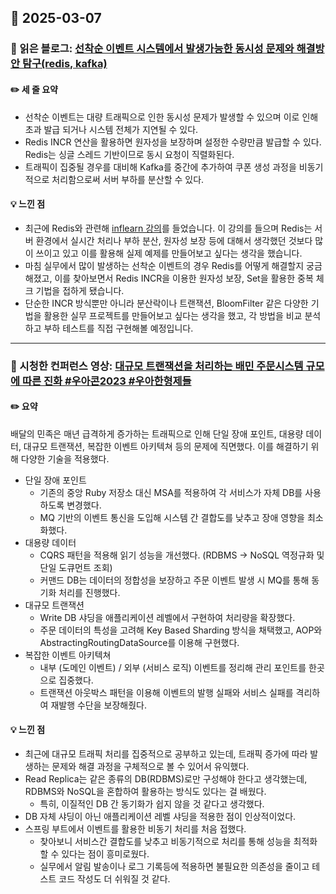 ## 📅 2025-03-07
### 📖 읽은 블로그: [선착순 이벤트 시스템에서 발생가능한 동시성 문제와 해결방안 탐구(redis, kafka)](https://upcurvewave.tistory.com/482)
#### ✏️ 세 줄 요약
- 선착순 이벤트는 대량 트래픽으로 인한 동시성 문제가 발생할 수 있으며 이로 인해 초과 발급 되거나 시스템 전체가 지연될 수 있다.
- Redis INCR 연산을 활용하면 원자성을 보장하며 설정한 수량만큼 발급할 수 있다. Redis는 싱글 스레드 기반이므로 동시 요청이 직렬화된다. 
- 트래픽이 집중될 경우를 대비해 Kafka를 중간에 추가하여 쿠폰 생성 과정을 비동기적으로 처리함으로써 서버 부하를 분산할 수 있다.
#### 💡 느낀 점
- 최근에 Redis와 관련해 [inflearn 강의](https://www.inflearn.com/course/%EC%8B%A4%EC%A0%84-redis-%ED%99%9C%EC%9A%A9/dashboard)를 들었습니다. 이 강의를 들으며 Redis는 서버 환경에서 실시간 처리나 부하 분산, 원자성 보장 등에 대해서 생각했던 것보다 많이 쓰이고 있고 이를 활용해 실제 예제를 만들어보고 싶다는 생각을 했습니다. 
- 마침 실무에서 많이 발생하는 선착순 이벤트의 경우 Redis를 어떻게 해결할지 궁금해졌고, 이를 찾아보면서 Redis INCR을 이용한 원자성 보장, Set을 활용한 중복 체크 기법을 접하게 됐습니다.
- 단순한 INCR 방식뿐만 아니라 분산락이나 트랜잭션, BloomFilter 같은 다양한 기법을 활용한 실무 프로젝트를 만들어보고 싶다는 생각을 했고, 각 방법을 비교 분석하고 부하 테스트를 직접 구현해볼 예정입니다.

---

### 🎥 시청한 컨퍼런스 영상: [대규모 트랜잭션을 처리하는 배민 주문시스템 규모에 따른 진화 #우아콘2023 #우아한형제들](https://www.youtube.com/watch?v=704qQs6KoUk)
#### ✏️ 요약
배달의 민족은 매년 급격하게 증가하는 트래픽으로 인해 단일 장애 포인트, 대용량 데이터, 대규모 트랜잭션, 복잡한 이벤트 아키텍쳐 등의 문제에 직면했다. 이를 해결하기 위해 다양한 기술을 적용했다.
- 단일 장애 포인트
  - 기존의 중앙 Ruby 저장소 대신 MSA를 적용하여 각 서비스가 자체 DB를 사용하도록 변경했다.
  - MQ 기반의 이벤트 통신을 도입해 시스템 간 결합도를 낮추고 장애 영향을 최소화했다.
- 대용량 데이터
  - CQRS 패턴을 적용해 읽기 성능을 개선했다. (RDBMS -> NoSQL 역정규화 및 단일 도큐먼트 조회) 
  - 커맨드 DB는 데이터의 정합성을 보장하고 주문 이벤트 발생 시 MQ를 통해 동기화 처리를 진행했다.
- 대규모 트랜잭션
  - Write DB 샤딩을 애플리케이션 레벨에서 구현하여 처리량을 확장했다.
  - 주문 데이터의 특성을 고려해 Key Based Sharding 방식을 채택했고, AOP와 AbstractingRoutingDataSource를 이용해 구현했다.
- 복잡한 이벤트 아키텍쳐
  - 내부 (도메인 이벤트) / 외부 (서비스 로직) 이벤트를 정리해 관리 포인트를 한곳으로 집중했다.
  - 트랜잭션 아웃박스 패턴을 이용해 이벤트의 발행 실패와 서비스 실패를 격리하여 재발행 수단을 보장해줬다.
#### 💡 느낀 점
- 최근에 대규모 트래픽 처리를 집중적으로 공부하고 있는데, 트래픽 증가에 따라 발생하는 문제와 해결 과정을 구체적으로 볼 수 있어서 유익했다.
- Read Replica는 같은 종류의 DB(RDBMS)로만 구성해야 한다고 생각했는데, RDBMS와 NoSQL을 혼합하여 활용하는 방식도 있다는 걸 배웠다.
  - 특히, 이질적인 DB 간 동기화가 쉽지 않을 것 같다고 생각했다.
- DB 자체 샤딩이 아닌 애플리케이션 레벨 샤딩을 적용한 점이 인상적이었다.
- 스프링 부트에서 이벤트를 활용한 비동기 처리를 처음 접했다.
  - 찾아보니 서비스간 결합도를 낮추고 비동기적으로 처리를 통해 성능을 최적화할 수 있다는 점이 흥미로웠다.
  - 실무에서 알림 발송이나 로그 기록등에 적용하면 불필요한 의존성을 줄이고 테스트 코드 작성도 더 쉬워질 것 같다.